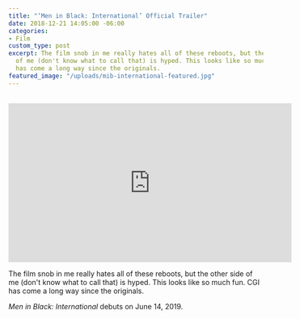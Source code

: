 ```yaml
---
title: "‘Men in Black: International’ Official Trailer"
date: 2018-12-21 14:05:00 -06:00
categories:
- Film
custom_type: post
excerpt: The film snob in me really hates all of these reboots, but the other side
  of me (don't know what to call that) is hyped. This looks like so much fun. CGI
  has come a long way since the originals.
featured_image: "/uploads/mib-international-featured.jpg"
---
```


<div class="iframe-container">
  <iframe width="560" height="315" src="https://www.youtube-nocookie.com/embed/BV-WEb2oxLk" frameborder="0" allow="accelerometer; autoplay; encrypted-media; gyroscope; picture-in-picture" allowfullscreen></iframe>
</div>

The film snob in me really hates all of these reboots, but the other side of me (don't know what to call that) is hyped. This looks like so much fun. CGI has come a long way since the originals.

*Men in Black: International* debuts on June 14, 2019.
